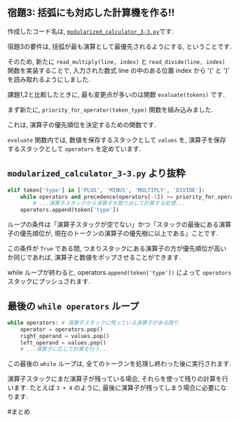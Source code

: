 ## 宿題3: 括弧にも対応した計算機を作る!!

作成したコード名は, [`modularized_calculator_3-3.py`](modularized_calculator_3-3.py)です.

宿題3の要件は, 括弧が最も演算として最優先されるようにする, ということです.

そのため, 新たに `read_multiply(line, index)` と `read_divide(line, index)` 関数を実装することで,
入力された数式 line の中のある位置 index から '(' と ')'　を読み取れるようにしました.

課題1,2と比較したときに, 最も変更点が多いのは関数 `evaluate(tokens)` です.

まず新たに, `priority_for_operator(token_type)` 関数を組み込みました.

これは, 演算子の優先順位を決定するための関数です.

`evaluate` 関数内では, 数値を保存するスタックとして `values` を, 演算子を保存するスタックとして `operators` を定めています.

## `modularized_calculator_3-3.py` より抜粋

```python
elif token['type'] in ['PLUS', 'MINUS', 'MULTIPLY', 'DIVIDE']:
    while operators and precedence(operators[-1]) >= priority_for_operator(token['type']):
        # ...演算子スタックから演算子を取り出して計算する処理...
    operators.append(token['type'])
```

ループの条件は「演算子スタックが空でない」かつ「スタックの最後にある演算子の優先順位が, 現在のトークンの演算子の優先樹に以上である」ことです.

この条件が `True` である間, つまりスタックにある演算子の方が優先順位が高いか同じであれば, 演算子と数値をポップさせることができます.

while ループが終わると, operators.`append(token['type'])` によって `operators` スタックにプッシュされます.

## 最後の `while operators` ループ
```python
while operators: # 演算子スタックに残っている演算子がある限り
    operator = operators.pop()
    right_operand = values.pop()
    left_operand = values.pop()
    # ...演算子に応じて計算を行う...
```

この最後の `while` ループは, 全てのトークンを処理し終わった後に実行されます.

演算子スタックにまだ演算子が残っている場合, それらを使って残りの計算を行います. たとえば `3 + 4` のように, 最後に演算子が残ってしまう場合に必要になります.

#まとめ


